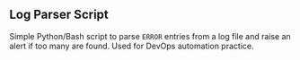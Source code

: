 ## Log Parser Script

Simple Python/Bash script to parse `ERROR` entries from a log file and raise an alert if too many are found. Used for DevOps automation practice.
